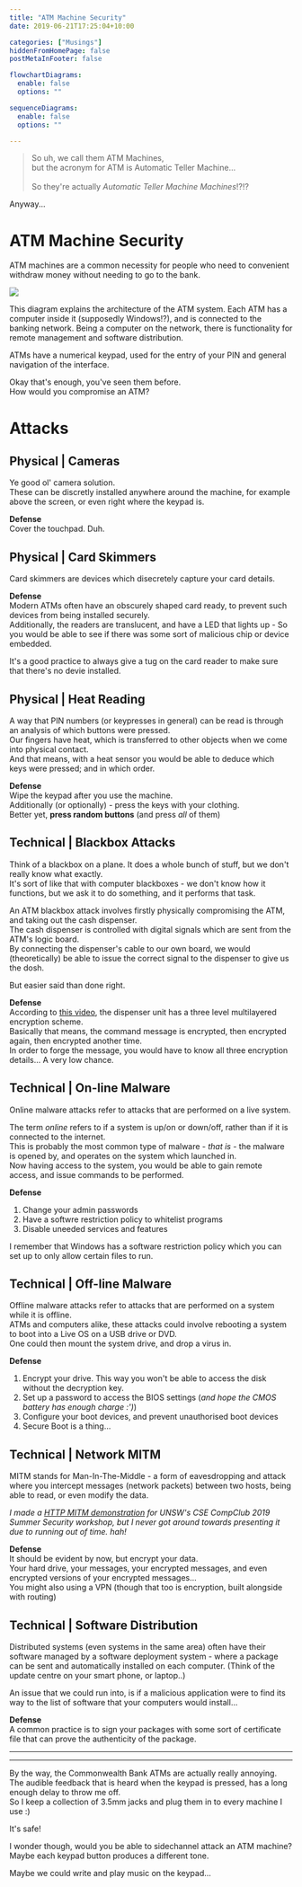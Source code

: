 ```yaml
---
title: "ATM Machine Security"
date: 2019-06-21T17:25:04+10:00

categories: ["Musings"]
hiddenFromHomePage: false
postMetaInFooter: false

flowchartDiagrams:
  enable: false
  options: ""

sequenceDiagrams: 
  enable: false
  options: ""

---
```


> So uh, we call them ATM Machines,  
but the acronym for ATM is Automatic Teller Machine...  
&nbsp;  
So they're actually _Automatic Teller Machine Machines_!?!?

Anyway...

# ATM Machine Security

ATM machines are a common necessity for people who need to convenient withdraw money without needing to go to the bank.

![](Snipaste_2019-06-21_15-51-22.png)

This diagram explains the architecture of the ATM system. Each ATM has a computer inside it (supposedly Windows!?), and is connected to the banking network. Being a computer on the network, there is functionality for remote management and software distribution.

ATMs have a numerical keypad, used for the entry of your PIN and general navigation of the interface.

Okay that's enough, you've seen them before.  
How would you compromise an ATM?

# Attacks

## Physical | Cameras

Ye good ol' camera solution.  
These can be discretly installed anywhere around the machine, for example above the screen, or even right where the keypad is.

**Defense**  
Cover the touchpad. Duh.

## Physical | Card Skimmers

Card skimmers are devices which disecretely capture your card details.  

**Defense**  
Modern ATMs often have an obscurely shaped card ready, to prevent such devices from being installed securely.  
Additionally, the readers are translucent, and have a LED that lights up - So you would be able to see if there was some sort of malicious chip or device embedded.  

It's a good practice to always give a tug on the card reader to make sure that there's no devie installed.

## Physical | Heat Reading

A way that PIN numbers (or keypresses in general) can be read is through an analysis of which buttons were pressed.  
Our fingers have heat, which is transferred to other objects when we come into physical contact.  
And that means, with a heat sensor you would be able to deduce which keys were pressed; and in which order.

**Defense**  
Wipe the keypad after you use the machine.  
Additionally (or optionally) - press the keys with your clothing.  
Better yet, **press random buttons** (and press _all_ of them)

## Technical | Blackbox Attacks

Think of a blackbox on a plane. It does a whole bunch of stuff, but we don't really know what exactly.  
It's sort of like that with computer blackboxes - we don't know how it functions, but we ask it to do something, and it performs that task.

An ATM blackbox attack involves firstly physically compromising the ATM, and taking out the cash dispenser.  
The cash dispenser is controlled with digital signals which are sent from the ATM's logic board.  
By connecting the dispenser's cable to our own board, we would (theoretically) be able to issue the correct signal to the dispenser to give us the dosh.

But easier said than done right.

**Defense**  
According to [this video](https://www.youtube.com/watch?v=Rsx3JD2Rk-c), the dispenser unit has a three level multilayered encryption scheme.  
Basically that means, the command message is encrypted, then encrypted again, then encrypted another time.  
In order to forge the message, you would have to know all three encryption details... A very low chance.

## Technical | On-line Malware

Online malware attacks refer to attacks that are performed on a live system.  

The term _online_ refers to if a system is up/on or down/off, rather than if it is connected to the internet.  
This is probably the most common type of malware - _that is_ - the malware is opened by, and operates on the system which launched in.  
Now having access to the system, you would be able to gain remote access, and issue commands to be performed.

**Defense**  
1) Change your admin passwords  
2) Have a softwre restriction policy to whitelist programs  
3) Disable uneeded services and features  

I remember that Windows has a software restriction policy which you can set up to only allow certain files to run.

## Technical | Off-line Malware

Offline malware attacks refer to attacks that are performed on a system while it is offline.  
ATMs and computers alike, these attacks could involve rebooting a system to boot into a Live OS on a USB drive or DVD.  
One could then mount the system drive, and drop a virus in.

**Defense**  
1) Encrypt your drive. This way you won't be able to access the disk without the decryption key.  
2) Set up a password to access the BIOS settings (_and hope the CMOS battery has enough charge :')_)  
3) Configure your boot devices, and prevent unauthorised boot devices  
4) Secure Boot is a thing...


## Technical | Network MITM

MITM stands for Man-In-The-Middle - a form of eavesdropping and attack where you intercept messages (network packets) between two hosts, being able to read, or even modify the data.

*I made a [HTTP MITM demonstration](https://github.com/featherbear/UNSW-CompClub2019Summer-SecurityWorkshop/tree/master/http_mitm) for UNSW's CSE CompClub 2019 Summer Security workshop, but I never got around towards presenting it due to running out of time. hah!*

**Defense**  
It should be evident by now, but encrypt your data.  
Your hard drive, your messages, your encrypted messages, and even encrypted versions of your encrypted messages...  
You might also using a VPN  (though that too is encryption, built alongside with routing)

## Technical | Software Distribution

Distributed systems (even systems in the same area) often have their software managed by a software deployment system - where a package can be sent and automatically installed on each computer. (Think of the update centre on your smart phone, or laptop..)

An issue that we could run into, is if a malicious application were to find its way to the list of software that your computers would install...

**Defense**  
A common practice is to sign your packages with some sort of certificate file that can prove the authenticity of the package.

---

---

By the way, the Commonwealth Bank ATMs are actually really annoying.  
The audible feedback that is heard when the keypad is pressed, has a long enough delay to throw me off.  
So I keep a collection of 3.5mm jacks and plug them in to every machine I use :)  

It's safe!

I wonder though, would you be able to sidechannel attack an ATM machine?  
Maybe each keypad button produces a different tone.  

Maybe we could write and play music on the keypad...
